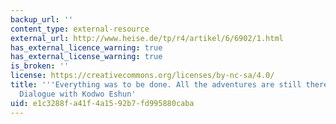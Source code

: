 ```yaml
---
backup_url: ''
content_type: external-resource
external_url: http://www.heise.de/tp/r4/artikel/6/6902/1.html
has_external_licence_warning: true
has_external_license_warning: true
is_broken: ''
license: https://creativecommons.org/licenses/by-nc-sa/4.0/
title: '''Everything was to be done. All the adventures are still there.'' A Speculative
  Dialogue with Kodwo Eshun'
uid: e1c3288f-a41f-4a15-92b7-fd995880caba
---
```

